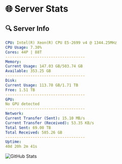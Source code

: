 # 🌐 Server Stats
## 🔍 Server Info
```yaml
CPU: Intel(R) Xeon(R) CPU E5-2699 v4 @ 1344.25MHz
CPU Usage: 7.30%
Cores: 44P | 88T
-----------------------------------
Memory:
Current Usage: 147.03 GB/503.74 GB
Available: 353.25 GB
-----------------------------------
Disk:
Current Usage: 113.78 GB/1.71 TB
Free: 1.51 TB
-----------------------------------
GPU:
No GPU detected
-----------------------------------
Network:
Current Transfer (Sent): 15.10 MB/s
Current Transfer (Received): 53.35 KB/s
Total Sent: 69.00 TB
Total Received: 585.26 GB
-----------------------------------
Uptime:
40d 20h 2m 41s
```
![GitHub Stats](https://img.shields.io/badge/Updated-2025-04-17_17:25:30-blue)